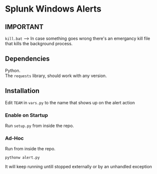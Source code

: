 # Splunk Windows Alerts
## IMPORTANT
`kill.bat` -->
In case something goes wrong there's an emergancy kill file that kills the background process.

## Dependencies
Python. <br />
The `requests` library, should work with any version.

## Installation
Edit `TEAM` in `vars.py` to the name that shows up on the alert action
### Enable on Startup
Run `setup.py` from inside the repo.
### Ad-Hoc
Run from inside the repo.
```
pythonw alert.py
```
It will keep running untill stopped externally or by an unhandled exception